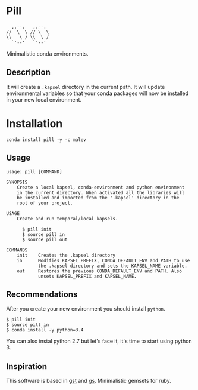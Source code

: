 # Pill

```
  ,.--.   ,.--.
//  \  \ // \  \
\\   \ / \\  \ /
  `'--'   `'--'
```

Minimalistic conda environments.

## Description

It will create a `.kapsel` directory in the current path. It
will update environmental variables so that your conda packages
will now be installed in your new local environment.

# Installation

`conda install pill -y -c malev`

## Usage

```
usage: pill [COMMAND]

SYNOPSIS
    Create a local kapsel, conda-environment and python environment
    in the current directory. When activated all the libraries will
    be installed and imported from the '.kapsel' directory in the
    root of your project.

USAGE
    Create and run temporal/local kapsels.

      $ pill init
      $ source pill in
      $ source pill out

COMMANDS
    init    Creates the .kapsel directory
    in      Modifies KAPSEL_PREFIX, CONDA_DEFAULT_ENV and PATH to use
            the .kapsel directory and sets the KAPSEL_NAME variable.
    out     Restores the previous CONDA_DEFAULT_ENV and PATH. Also
            unsets KAPSEL_PREFIX and KAPSEL_NAME.
```

## Recommendations

After you create your new environment you should install `python`.

```
$ pill init
$ source pill in
$ conda install -y python=3.4
```

You can also instal python 2.7 but let's face it, it's time to start using
python 3.

## Inspiration

This software is based in [gst](https://github.com/tonchis/gst) and
[gs](https://github.com/soveran/gs). Minimalistic gemsets for ruby.
